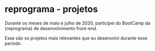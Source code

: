 # reprograma - projetos
Durante os meses de maio e julho de 2020, participei do BootCamp da {reprograma} de desenvolvimento front-end.


Esse são os projetos mais relevantes que eu desenvolvi durante esse período.
